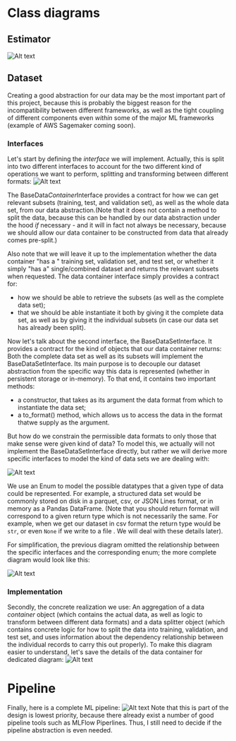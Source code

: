 # Class diagrams

## Estimator
![Alt text](http://www.plantuml.com/plantuml/png/lLDTIyCm57tlhxZC1pzmWxqM7uPR5HzMP0CHH2Hcjnf8cv5xzo1p_zsqMudjCYk8UydMctFFERad6H4BowjSHwSmmKmLYfKf83CMvj9Oj7S5eys4n4ZL_zexi8u0rkALs0h96w1o--myXeMI_EIgbv1f8_WvsaIHr888nkMgCYL5ARVb0vKlDUPOC0KLxYrAHGuUR-bSQOPIQEs_RuOlLQUlZAqXIWgsPldXgpk7tiyCtomI_ThBT9u4sThOgy_187ZOCB9j8zfF9I5MkM0J3AQnwTsUB0IB62PkzLskJ9L8l9Tq8yrCiJjRexIqM4RxVO3pXsbzpERq3bYgMJqLG6qdD2-lz7XxRGpnaTJIz4X2YLjPoHHvTmdCN_LsF8T7-9z2JHf_mnltv23APzo5JDDkK6YsNT8_0dl37bpq-zLlw-t4y2u8H4TNzHJtUaPOB5Qv_W80 "Estimator")


## Dataset
Creating a good abstraction for our data may be the most important part of this project, because this is probably the biggest reason for the incompatibility between different frameworks, as well as the tight coupling of different components even *within* some of the major ML frameworks (example of AWS Sagemaker coming soon).

### Interfaces
Let's start by defining the *interface* we will implement. Actually, this is split into two different interfaces to account for the two different kind of operations we want to perform, splitting and transforming between different formats:
![Alt text](http://www.plantuml.com/plantuml/png/ZPBHQeDG38RlprFaKZVm0KIaR6Emwps0P3Ps1uxdbEHtDslVVTfsTb1nlPAOp_p9Xni3AuO-EESZH3jkXPxOv8N1poc2VHHzcrlVZkYngbeLXjHrfwblRFWmWMNvGgzD_Ju8f37124p4Jj10sSTco-0iB-UyTy6SD9DYk0lyuk17pgVxvd88wzpHkJQmsQqDj-AdEXJ5xHTKafyyz19Xz4VrOlIIuovfpyZEZ-l6hwVwx1NfF-fokY4fx-INFhtVYvgtgJWwjtPWKHpgnQrB6aoCiYdXuQAML31eDFBHmB4T-_XaN6KiJigTsqZSJZ_b3m00 "data_container_interfaces")

The BaseData*Container*Interface provides a contract for how we can get relevant subsets (training, test, and validation set), as well as the whole data set, from our data abstraction.(Note that it does not contain a method to split the data, because this can be handled by our data abstraction under the hood *if* necessary - and it will in fact not always be necessary, because we should allow our data container to be constructed from data that already comes pre-split.)

Also note that we will leave it up to the implementation whether the data container "has a " training set, validation set, and test set, or whether it simply "has a" single/combined dataset and returns the relevant subsets when requested. The data container interface simply provides a contract for:
- how we should be able to retrieve the subsets (as well as the complete data set);
- that we should be able instantiate it both by giving it the complete data set, as well as by giving it the individual subsets (in case our data set has already been split).

Now let's talk about the second interface, the BaseDataSetInterface. It provides a contract for the kind of objects that our data container returns: Both the complete data set as well as its subsets will implement the BaseDataSetInterface. Its main purpose is to decouple our dataset abstraction from the specific way this data is represented (whether in persistent storage or in-memory). To that end, it contains two important methods:
- a constructor, that takes as its argument the data format from which to instantiate the data set;
- a to_format() method, which allows us to access the data in the format thatwe supply as the argument.

But how do we constrain the permissible data formats to only those that make sense were given kind of data? To model this, we actually will not implement the BaseDataSetInterface directly, but rather we will derive more specific interfaces to model the kind of data sets we are dealing with:

![Alt text](http://www.plantuml.com/plantuml/png/dPJ1Rk8m48RlVeevWdRX0L0KaTqaAXMbBGczHXPCqaWaGVRaK1NUlPgK6e4oBVHasVw_yJ-_HfvQqeRQQgjKMHEQNAyH_ccBeIQT8CtSuRi2-EDvQuEQqFTpqrHPtfXAq-1pcJWkxlP31gYvGbGWPPOQemlyKdVdEpIsjBmvADLhojkFHf2GQTVK6jpmlRlyZi2gl9sAoosUQq-PIIQkYUqCbSEJfOSp8zpRhyquN3OaosLJ7DtDLXYI7tS2zrnVryAGM2Gb1oLE2MEkbVxXO8bIMBVLnQI3vy4W-biOn7e84GjylujXjGYZUBQ8GdKuads9olnJi7nUHQa2-9-yA83xv74nv_Cm2uCqY9V1G-HASrEtbU_AEPxx_DbGUdTSilaiIHc-38Cpw_FH9nHC2-AJG-7J69koUANnteSBV0AjHGk33UPbZHOCKcjgeBST3fMQOhtXZ_83 "dataset_interface_simplified")

We use an Enum to model the possible datatypes that a given type of data could be represented. For example, a structured data set would be commonly stored on disk in a parquet, csv, or JSON Lines format, or in memory as a Pandas DataFrame. (Note that you should return format will correspond to a given return type which is not necessarily the same. For example, when we get our dataset in csv format the return type would be `str`, or even `None` if we write to a file . We will deal with these details later).

For simplification, the previous diagram omitted the relationship between the specific interfaces and the corresponding enum; the more complete diagram would look like this:

![Alt text](http://www.plantuml.com/plantuml/png/bPJ1Re9048Rl-nHxrBJw08OGQO7KnjfMi5UoqO6I29ZTuT1KtxqkjKmq3A4NSNV_R_QVFvET6rGQws8lH5uYw5HjGJue0xv25G4ksirl8UMTusmrA0JNJNLL96cb2uMZty-ivS9cFRO0LWD46M1YiD8gWpzrity0RN9Z5oSXEaqvnyb4HgZhBTOQTlQyFUmZeCZ_JuNv7gwrb1bZOb1iXBBXzKjFLqRutWQP8PmtnCiPKnJTS2iDn5rE0hgEwxfZI0oWO8FYfyHYr4hdS5Y9453MnSsaIyUHe-0-qm3bM0PMuBfD39kL7uIBLU2BquMaMuVmRzxwVHF4vt-FqSVvzpbwNItjlf_uNko5Q-ybeDBKrC3oJRcMfypx3CLFbq-oN4InXM_3i9br-UWICgOPCJba7esfphDFd1vTUOFFP6t0oD4Eqhm48pLWhKk9NmSOy-D5vJejalS-b6_HjiDGLwtEeTpPT_m7 "dataset_interface")

### Implementation

Secondly, the concrete realization we use: An aggregation of a data *container* object (which contains the actual data, as well as logic to transform between different data formats) and a data splitter object (which contains concrete logic for how to split the data into training, validation, and test set, and uses information about the dependency relationship between the individual records to carry this out properly). To make this diagram easier to understand, let's save the details of the data container for dedicated diagram:
![Alt text](http://www.plantuml.com/plantuml/png/tPGnR_em4CNtV0gBYRzG_cexHXIXKbLYRRf7HtAXbXmxEXzTIhzxxGImAiU8hbr0zlkT_UvuPcqPY0-ToZBOMIQeMTGAh1LFOF4P64fayPa9iMZ9TFFMK0TSNDINOVtFwRdjbMH62c9vsl5guzP1sHZD8BMJlX8NX-hXzfpHSjMJwGsnDBeGhJB0ub7S_N_m-WSesO2Nhb7LOBBoPkRUz6AFN34vAwUzGhpYs2F3JWq-jfgHMgZnmdihj-F1sI-AGAbRQ3UzSMXRtM2FxaFpZycFwflii4IIQ2S6wxHA-aBPIYGRpjoeWtKODd5HFKhJTMKFB45DL1b3ZTJ0qONJ4GWnSVMEakU-nNXkD0-7_ONVD3IQu4AlosLD28ohbN-UrGXVUQKBDZT0tgrbGx37CptizqXMMhzm9gDtkZpcUIg82JeEPXgEyvXcfpAO1HHPpEvdmZZGVqT75E8Th81KGPJFK975KfuVLwd09l1hySZMRhh-3_iR)


# Pipeline
Finally, here is a complete ML pipeline:
![Alt text](http://www.plantuml.com/plantuml/png/XP91ImCn48Nl-ok6dbIeuBMd8kfDASLx6RFZDZIRX9afMCJ_RhAfeTlAzXJoyhsypPjTYYBhldUDSIW2Anl9MK_mtG3mtj_SBk0jU6f-cZ-2QSN1a4ZWWOfCiGWPVaB55yR-nF4iQdlK8_vfDNEleILNtAqrW-JZFJBZ8QbY0jDmNJexoGwYP-59kPB-5ObjJrxV6SsEYi-5hZuDe2FT94Kk4ijdhgcpedmefGmRuZDxdy7wi56yG-kFiLHscLjJ3An9Criokys7nI7-CQtbADzHnp5xcC7TV9xNyGGMi4K1_9-ipKzZuredqSis9_5nVPDeBQfYI_9j_ZD_0G00 "Pipeline")
Note that this is part of the design is lowest priority, because there already exist a number of good pipeline tools such as MLFlow Piperlines. Thus, I still need to decide if the pipeline abstraction is even needed.
